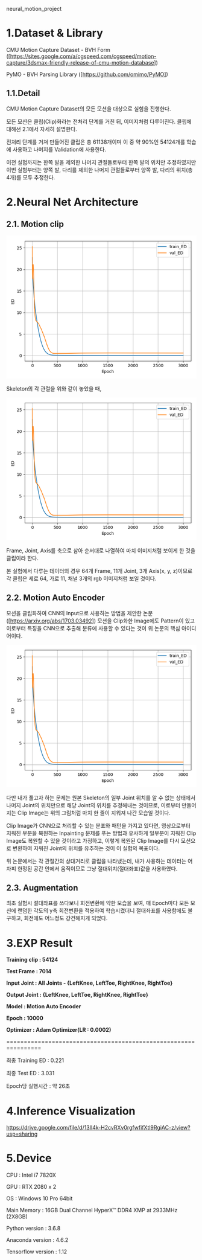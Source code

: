 ﻿neural_motion_project

# 1.Dataset & Library
CMU Motion Capture Dataset - BVH Form
([https://sites.google.com/a/cgspeed.com/cgspeed/motion-capture/3dsmax-friendly-release-of-cmu-motion-database])

PyMO - BVH Parsing Library
([https://github.com/omimo/PyMO])


## 1.1.Detail
CMU Motion Capture Dataset의 모든 모션을 대상으로 실험을 진행한다.


모든 모션은 클립(Clip)화라는 전처리 단계를 거친 뒤, 이미지처럼 다루어진다. 클립에 대해선 2.1에서 자세히 설명한다.


전처리 단계를 거쳐 만들어진 클립은 총 61138개이며 이 중 약 90%인 54124개를 학습에 사용하고 나머지를 Validation에 사용한다.


이전 실험까지는 한쪽 발을 제외한 나머지 관절들로부터 한쪽 발의 위치만 추정하였지만 이번 실험부터는 양쪽 발, 다리를 제외한 나머지 관절들로부터 양쪽 발, 다리의 위치(총 4개)를 모두 추정한다.






# 2.Neural Net Architecture

## 2.1. Motion clip

![img](./research_code/result_data/exp2.2/train_hist.png)

Skeleton의 각 관절을 위와 같이 놓았을 때,


![img](./research_code/result_data/exp2.2/train_hist.png)

Frame, Joint, Axis를 축으로 삼아 순서대로 나열하여 마치 이미지처럼 보이게 한 것을 클립이라 한다.


본 실험에서 다루는 데이터의 경우 64개 Frame, 11개 Joint, 3개 Axis(x, y, z)이므로 각 클립은 세로 64, 가로 11, 채널 3개의 rgb 이미지처럼 보일 것이다.


## 2.2. Motion Auto Encoder
모션을 클립화하여 CNN의 Input으로 사용하는 방법을 제안한 논문([https://arxiv.org/abs/1703.03492])
모션을 Clip화한 Image에도 Pattern이 있고 이로부터 특징을 CNN으로 추출해 분류에 사용할 수 있다는 것이 위 논문의 핵심 아이디어이다.

![img](./research_code/result_data/exp2.2/train_hist.png)


다만 내가 풀고자 하는 문제는 원본 Skeleton의 일부 Joint 위치를 알 수 없는 상태에서 나머지 Joint의 위치만으로 해당 Joint의 위치를 추정해내는 것이므로, 이로부터 만들어지는 Clip Image는 위의 그림처럼 마치 한 줄이 지워져 나간 모습일 것이다.


Clip Image가 CNN으로 처리할 수 있는 분포와 패턴을 가지고 있다면, 영상으로부터 지워진 부분을 복원하는 Inpainting 문제를 푸는 방법과 유사하게 일부분이 지워진 Clip Image도 복원할 수 있을 것이라고 가정하고, 이렇게 복원된 Clip Image를 다시 모션으로 변환하여 지워진 Joint의 위치를 유추하는 것이 이 실험의 목표이다.


위 논문에서는 각 관절간의 상대거리로 클립을 나타냈는데, 내가 사용하는 데이터는 어차피 한정된 공간 안에서 움직이므로 그냥 절대위치(절대좌표)값을 사용하였다.




## 2.3. Augmentation
최초 실험시 절대좌표를 쓰다보니 회전변환에 약한 모습을 보여, 매 Epoch마다 모든 모션에 랜덤한 각도의 y축 회전변환을 적용하여 학습시켰더니 절대좌표를 사용함에도 불구하고, 회전에도 어느정도 강건해지게 되었다.






# 3.EXP Result


**Training clip : 54124**


**Test Frame : 7014**


**Input Joint : All Joints - {LeftKnee, LeftToe, RightKnee, RightToe}**


**Output Joint : {LeftKnee, LeftToe, RightKnee, RightToe}**


**Model : Motion Auto Encoder**


**Epoch : 10000**


**Optimizer : Adam Optimizer(LR : 0.0002)**


================================================================



최종 Training ED : 0.221


최종 Test ED : 3.031


Epoch당 실행시간 : 약 26초






# 4.Inference Visualization


https://drive.google.com/file/d/13Il4k-H2cvRXv0rgfwfifXtl9RgiAC-z/view?usp=sharing






# 5.Device

CPU : Intel i7 7820X

GPU : RTX 2080 x 2

OS : Windows 10 Pro 64bit

Main Memory : 16GB Dual Channel HyperX™ DDR4 XMP at 2933MHz (2X8GB)

Python version : 3.6.8

Anaconda version : 4.6.2

Tensorflow version : 1.12
